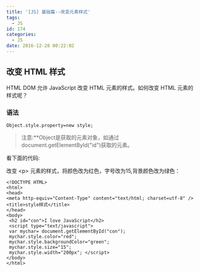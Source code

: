 ```yaml
---
title: '[JS] 基础篇--改变元素样式'
tags:
  - JS
id: 174
categories:
  - JS
date: 2016-12-28 00:22:02
---
```


## 改变 HTML 样式


HTML DOM 允许 JavaScript 改变 HTML 元素的样式。如何改变 HTML 元素的样式呢？

### 语法
	Object.style.property=new style;

> 注意:**Object是获取的元素对象，如通过document.getElementById("id")获取的元素。

看下面的代码:

改变 &lt;p&gt; 元素的样式，将颜色改为红色，字号改为15,背景颜色改为绿色：

	
	<!DOCTYPE HTML>
	<html>
	<head>
	<meta http-equiv="Content-Type" content="text/html; charset=utf-8" />
	<title>style样式</title>
	</head>
	<body>
	 <h2 id="con">I love JavaScript</h2>
	 <script type="text/javascript">
	 var mychar= document.getElementById("con");
	 mychar.style.color="red";
	 mychar.style.backgroundColor="green";
	 mychar.style.size="15";
	 mychar.style.width="200px"; </script>
	</body>
	</html>